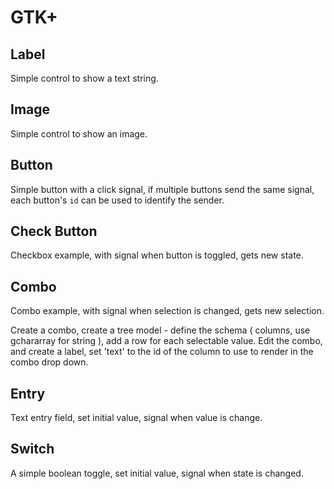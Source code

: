# GTK+

## Label

Simple control to show a text string.

## Image

Simple control to show an image.

## Button

Simple button with a click signal, if multiple buttons send the same signal, each button's `id` can be used to identify the sender.

## Check Button

Checkbox example, with signal when button is toggled, gets new state.

## Combo

Combo example, with signal when selection is changed, gets new selection.

Create a combo, create a tree model - define the schema ( columns, use gchararray for string ), add a row for each selectable value.  Edit the combo, and create a label, set 'text' to the id of the column to use to render in the combo drop down.

## Entry

Text entry field, set initial value, signal when value is change.

## Switch

A simple boolean toggle, set initial value, signal when state is changed.
